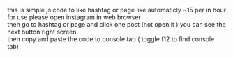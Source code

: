 this is simple js code to like hashtag or page like automaticly ~15 per in hour 
<br> 
for use please open instagram in web browser 
<br> 
then go to hashtag or page and click one post (not open it ) you can see the next button right screen <br>
then copy and paste the code to console tab ( toggle f12 to find console tab)
